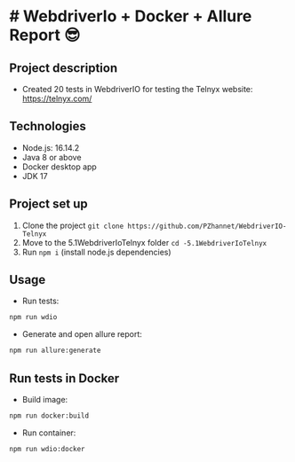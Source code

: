 # # **WebdriverIo + Docker + Allure Report** :sunglasses:
## Project description
- Created 20 tests in WebdriverIO for testing the Telnyx website: https://telnyx.com/

## Technologies
- Node.js: 16.14.2
- Java 8 or above
- Docker desktop app
- JDK 17

## Project set up
1. Clone the project `git clone https://github.com/PZhannet/WebdriverIO-Telnyx`
2. Move to the 5.1WebdriverIoTelnyx folder `cd -5.1WebdriverIoTelnyx`
3. Run `npm i` (install node.js dependencies)

## Usage
- Run tests:  
```sh
npm run wdio
```
- Generate and open allure report:  
```sh
npm run allure:generate
```

## Run tests in Docker
- Build image:  
```sh
npm run docker:build 
```
- Run container:  
```sh
npm run wdio:docker
```

